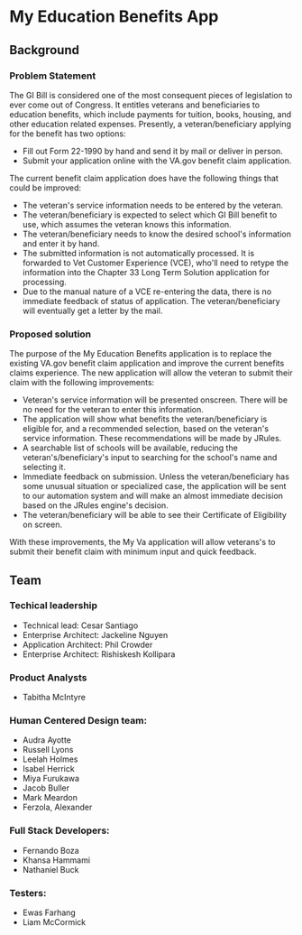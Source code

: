# My Education Benefits App

## Background
### Problem Statement
The GI Bill is considered one of the most consequent pieces of legislation to ever come out of Congress. It entitles veterans and beneficiaries to education benefits, which include payments for tuition, books, housing, and other education related expenses. Presently, a veteran/beneficiary applying for the benefit has two options:

- Fill out Form 22-1990 by hand and send it by mail or deliver in person.
- Submit your application online with the VA.gov benefit claim application.

The current benefit claim application does have the following things that could be improved:

- The veteran's service information needs to be entered by the veteran.
- The veteran/beneficiary is expected to select which GI Bill benefit to use, which assumes the veteran knows this information.
- The veteran/beneficiary needs to know the desired school's information and enter it by hand.
- The submitted information is not automatically processed. It is forwarded to Vet Customer Experience (VCE), who'll need to retype the information into the Chapter 33 Long Term Solution application for processing.
- Due to the manual nature of a VCE re-entering the data, there is no immediate feedback of status of application. The veteran/beneficiary will eventually get a letter by the mail.

### Proposed solution
The purpose of the My Education Benefits application is to replace the existing VA.gov benefit claim application and improve the current benefits claims experience. The new application will allow the veteran to submit their claim with the following improvements:

- Veteran's service information will be presented onscreen. There will be no need for the veteran to enter this information.
- The application will show what benefits the veteran/beneficiary is eligible for, and a recommended selection, based on the veteran's service information. These recommendations will be made by JRules.
- A searchable list of schools will be available, reducing the veteran's/beneficiary's input to searching for the school's name and selecting it.
- Immediate feedback on submission. Unless the veteran/beneficiary has some unusual situation or specialized case, the application will be sent to our automation system and will make an almost immediate decision based on the JRules engine's decision.
- The veteran/beneficiary will be able to see their Certificate of Eligibility on screen.

With these improvements, the My Va application will allow veterans's to submit their benefit claim with minimum input and quick feedback.

## Team

### Techical leadership
- Technical lead: Cesar Santiago
- Enterprise Architect: Jackeline Nguyen
- Application Architect: Phil Crowder
- Enterprise Architect: Rishiskesh Kollipara

### Product Analysts
- Tabitha McIntyre

### Human Centered Design team:
- Audra Ayotte
- Russell Lyons
- Leelah Holmes
- Isabel Herrick
- Miya Furukawa
- Jacob Buller
- Mark Meardon
- Ferzola, Alexander
 
### Full Stack Developers:
- Fernando Boza
- Khansa Hammami
- Nathaniel Buck
 
### Testers:
- Ewas Farhang
- Liam McCormick
